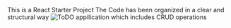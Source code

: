 This is a React Starter Project
The Code has been organized in a clear and structural way
![ToDO appilication which includes CRUD operations](Workingl.mages/your_image.png) 
